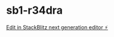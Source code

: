 # sb1-r34dra

[Edit in StackBlitz next generation editor ⚡️](https://stackblitz.com/~/github.com/Doryaa13/sb1-r34dra)